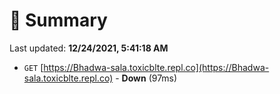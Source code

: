 # 📖 Summary
Last updated: **12/24/2021, 5:41:18 AM**

- `GET` [https://Bhadwa-sala.toxicblte.repl.co](https://Bhadwa-sala.toxicblte.repl.co) - **Down** (97ms)
